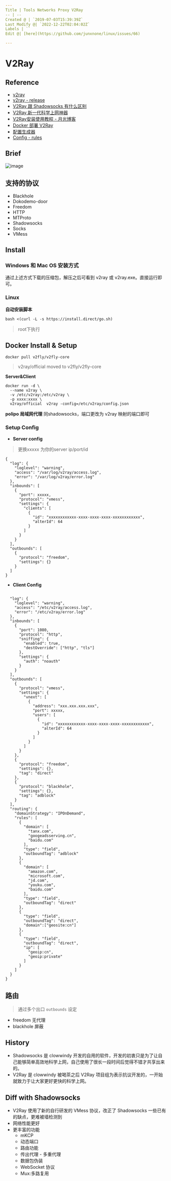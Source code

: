 ```yaml
---
Title | Tools Networks Proxy V2Ray
-- | --
Created @ | `2019-07-03T15:39:39Z`
Last Modify @| `2022-12-22T02:04:02Z`
Labels | ``
Edit @| [here](https://github.com/junxnone/linux/issues/66)

---
```


# V2Ray

## Reference
- [v2ray](https://www.v2ray.com/)
- [v2ray - release](https://github.com/v2ray/v2ray-core/releases)
- [V2Ray 跟 Shadowsocks 有什么区别](http://blog.whiterabbitxyj.com/2018/08/31/V2Ray/)
- [V2Ray,新一代科学上网神器](https://percysu.com/2018/08/10/V2Ray/)
- [V2Ray安装使用教程 - 月光博客](https://www.williamlong.info/archives/5724.html)
- [Docker 部署 V2Ray](https://toutyrater.github.io/app/docker-deploy-v2ray.html)
- [配置生成器](https://intmainreturn0.com/v2ray-config-gen/)
- [Config - rules](https://github.com/PaPerseller/chn-iplist/blob/master/v2ray-config_rule.json)

## Brief

![image](https://user-images.githubusercontent.com/2216970/60764693-ec4ac980-a0c0-11e9-8bbe-09abbdfa105b.png)

## 支持的协议
- Blackhole
- Dokodemo-door
- Freedom
- HTTP
- MTProto
- Shadowsocks
- Socks
- VMess

## Install
### Windows 和 Mac OS 安装方式
通过上述方式下载的压缩包，解压之后可看到 v2ray 或 v2ray.exe。直接运行即可。
### Linux
**自动安装脚本**

```
bash <(curl -L -s https://install.direct/go.sh)
```
> root下执行


## Docker Install & Setup
```
docker pull v2fly/v2fly-core
```
> v2ray/official moved to v2fly/v2fly-core

**Server&Client**
```
docker run -d \
  --name v2ray \
  -v /etc/v2ray:/etc/v2ray \
  -p xxxx:xxxx \
  v2ray/official  v2ray -config=/etc/v2ray/config.json
```
**polipo 局域网代理**
同shadowsocks，端口更改为 v2ray 映射的端口即可

### Setup Config
- **Server config**

> 更换xxxxx 为你的server ip/port/id

```
{
  "log": {
    "loglevel": "warning",
    "access": "/var/log/v2ray/access.log",
    "error": "/var/log/v2ray/error.log"
  },
  "inbounds": [
    {
      "port": xxxxx,
      "protocol": "vmess",    
      "settings": {
        "clients": [
          {
            "id": "xxxxxxxxxxxx-xxxx-xxxx-xxxx-xxxxxxxxxxxx",
            "alterId": 64
          }
        ]
      }
    }
  ],
  "outbounds": [
    {
      "protocol": "freedom",
      "settings": {}
    }
  ]
}
```

- **Client Config**

```

  "log": {
    "loglevel": "warning",
    "access": "/etc/v2ray/access.log",
    "error": "/etc/v2ray/error.log"
  },
  "inbounds": [
    {
      "port": 1080,
      "protocol": "http",
      "sniffing": {
        "enabled": true,
        "destOverride": ["http", "tls"]
      },
      "settings": {
        "auth": "noauth"
      }
    }
  ],
  "outbounds": [
    {
      "protocol": "vmess",
      "settings": {
        "vnext": [
          {
            "address": "xxx.xxx.xxx.xxx",
            "port": xxxxx,
            "users": [
              {
                "id": "xxxxxxxxxxxx-xxxx-xxxx-xxxx-xxxxxxxxxxxx",  
                "alterId": 64
              }
            ]
          }
        ]
      }
    },
    {
      "protocol": "freedom",
      "settings": {},
      "tag": "direct"
    },
    {
      "protocol": "blackhole",
      "settings": {},
      "tag": "adblock"
    }
  ],
  "routing": {
    "domainStrategy": "IPOnDemand",
    "rules": [
      {
        "domain": [
          "tanx.com",
          "googeadsserving.cn",
          "baidu.com"
        ],
        "type": "field",
        "outboundTag": "adblock"       
      },
      {
        "domain": [
          "amazon.com",
          "microsoft.com",
          "jd.com",
          "youku.com",
          "baidu.com"
        ],
        "type": "field",
        "outboundTag": "direct"
      },
      {
        "type": "field",
        "outboundTag": "direct",
        "domain":["geosite:cn"]
      },
      {
        "type": "field",
        "outboundTag": "direct",
        "ip": [
          "geoip:cn",
          "geoip:private"
        ]
      }
    ]
  }
}
```


## 路由
> 通过多个出口 `outbounds` 设定
 - freedom 无代理
 - blackhole 屏蔽

## History
- Shadowsocks 是 clowwindy 开发的自用的软件，开发的初衷只是为了让自己能够简单高效地科学上网，自己使用了很长一段时间后觉得不错才共享出来的。
- V2Ray 是 clowwindy 被喝茶之后 V2Ray 项目组为表示抗议开发的，一开始就致力于让大家更好更快的科学上网。

## Diff with Shadowsocks
- V2Ray 使用了新的自行研发的 VMess 协议，改正了 Shadowsocks 一些已有的缺点，更难被墙检测到
- 网络性能更好
- 更丰富的功能
  - mKCP
  - 动态端口
  - 路由功能
  - 传出代理 - 多重代理
  - 数据包伪装
  - WebSocket 协议
  - Mux:多路复用
